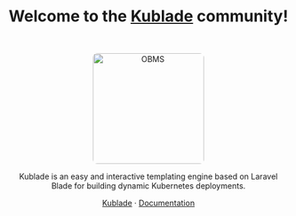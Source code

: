 <h1 align="center">Welcome to the <a href="https://kublade.org/">Kublade</a> community!</h1><br>

<p align="center">
  <a href="https://obms.one/">
    <img src="https://avatars.githubusercontent.com/u/206409020?s=200&v=4" alt="OBMS" width="200" height="200" style="border-radius: 8px">
  </a>
</p>

<p align="center">
  Kublade is an easy and interactive templating engine based on Laravel Blade for building dynamic Kubernetes deployments.
</p>

<p align="center">
  <a href="https://kublade.org/">Kublade</a>
  ·
  <a href="https://docs.kublade.org/">Documentation</a>
</p>
